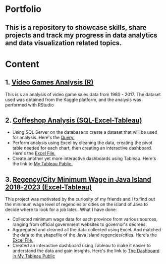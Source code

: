# Portfolio
## This is a repository to showcase skills, share projects and track my progress in data analytics and data visualization related topics.

# Content
## 1. <a href="https://github.com/alfaradi/portfolio/blob/main/Video_games_analysis_R/video-game-sales-analysis.ipynb"> Video Games Analysis (R) </a>
This is s an analysis of video game sales data from 1980 - 2017. The dataset used was obtained from the Kaggle platform, and the analysis was performed with RStudio

## 2. <a href="https://github.com/alfaradi/portfolio/tree/main/Coffeshop_analysis_SQL-Excel-Tableau"> Coffeshop Analysis (SQL-Excel-Tableau) </a>
- Using SQL Server on the database to create a dataset that will be used for analysis. Here's the <a href="https://github.com/alfaradi/portfolio/blob/main/Coffeshop_analysis_SQL-Excel-Tableau/SQL_Query1_coffe_shop.sql"> Query. </a>
- Perform analysis using Excel by cleaning the data, creating the pivot table needed for each chart, then creating an interactive dashboard. Here's the <a href="https://github.com/alfaradi/portfolio/blob/main/Coffeshop_analysis_SQL-Excel-Tableau/Coffe_shop_analysis_Excel.xlsx"> Excel File. </a>
- Create another yet more interactive dashboards using Tableau. Here's the link to <a href="https://public.tableau.com/app/profile/alfaradi.krisna.ocsyta/viz/Coffeshop_Dashboard/MainDashboard"> My Tableau Public. </a>

## 3. <a href="https://public.tableau.com/app/profile/alfaradi.krisna.ocsyta/viz/UpahMinimumKabupatenKotadiPulauJawa2018-2023/Dashboard1">Regency/City Minimum Wage in Java Island 2018-2023 (Excel-Tableau) </a>
This project was motivated by the curiosity of my friends and I to find out the minimum wage level of regencies or cities on the island of Java to decide where to look for a job later..
What I have done:
- Collected minimum wage data for each province from various sources, ranging from official government websites to governor's decrees.
- Aggregated and cleaned all the data collected using Excel. And matched the data to the shapefile of the Java island regencies/cities. Here's the <a href="https://github.com/alfaradi/portfolio/blob/main/UMK_Pulau_Jawa_Excel-Tableau/UMK_Pulau_Jawa_Dataset.xlsx"> Excel File. </a>
- Created an interactive dashboard using Tableau to make it easier to understand the data and gain insights. Here's the link to  <a href="https://public.tableau.com/app/profile/alfaradi.krisna.ocsyta/viz/UpahMinimumKabupatenKotadiPulauJawa2018-2023/Dashboard1"> The Dashboard in My Tableau Public </a>
